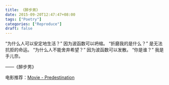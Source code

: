 ```yaml
---
title: 《醉步男》
date: 2015-09-20T12:47:47+08:00
tags: ["Poetry"]
categories: ["Reproduce"]
draft: false
---
```


“为什么人可以安定地生活？”
因为波函数可以坍缩。
“折磨我的是什么？”
是无法抗拒的命运。
“为什么人不能舍弃希望？”
因为波函数可以发散。
“你是谁？”
我是手儿奈。

——《醉步男》

电影推荐：[Movie - Predestination](https://movie.douban.com/subject/20278505/)
<!--more-->

